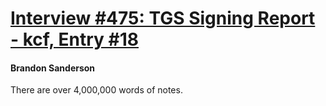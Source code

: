 # [Interview #475: TGS Signing Report - kcf, Entry #18](https://www.theoryland.com/intvmain.php?i=475#18)

#### Brandon Sanderson

There are over 4,000,000 words of notes.

